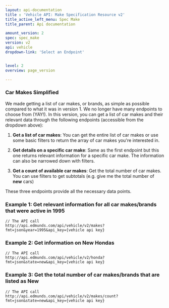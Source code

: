 ```yaml
---
layout: api-documentation
title : 'Vehicle API: Make Specification Resource v2'
title_active_left_menu: Spec Make
title_parent: Api documentation

amount_version: 2
spec: spec_make
version: v2
api: vehicle
dropdown-link: 'Select an Endpoint'


level: 2
overview: page_version

---
```



### Car Makes Simplified

We made getting a list of car makes, or brands, as simple as possible compared to what it was in version 1. We no longer have many endpoints to choose from (YAY!). In this version, you can get a list of car makes and their relevant data through the following endpoints (accessible from the dropdown above):

1. **Get a list of car makes**: You can get the entire list of car makes or use some basic filters to return the array of car makes you're interested in.

2. **Get details on a specific car make**: Same as the first endpoint but this one returns relevant information for a specific car make. The information can also be narrowed down with filters.

3. **Get a count of available car makes**: Get the total number of car makes. You can use filters to get subtotals (e.g. give me the total number of __new__ cars)

These three endpoints provide all the necessary data points.

### Example 1: Get relevant information for all car makes/brands that were active in 1995
	
	// The API call
	http://api.edmunds.com/api/vehicle/v2/makes?fmt=json&year=1995&api_key={vehicle api key}
	
### Example 2: Get information on __New__ Hondas

	// The API call
	http://api.edmunds.com/api/vehicle/v2/honda?fmt=json&state=new&api_key={vehicle api key}
	
### Example 3: Get the total number of car makes/brands that are listed as __New__

	// The API call
	http://api.edmunds.com/api/vehicle/v2/makes/count?fmt=json&state=new&api_key={vehicle api key}